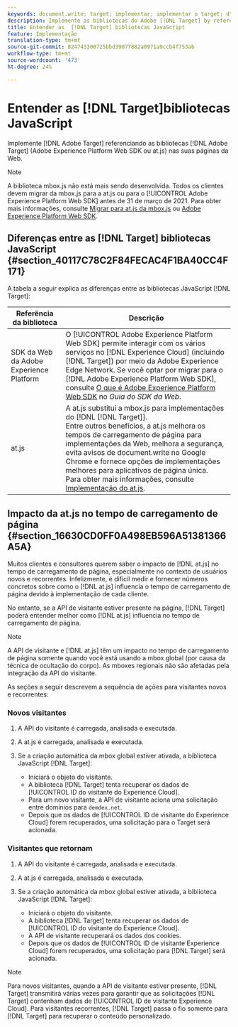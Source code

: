 ```yaml
---
keywords: document.write; target; implementar; implementar o target; dtm; at.js; mbox.js; target.js; mbox; adobe experience platform web skd; aep web sdk; web sdk
description: Implemente as bibliotecas do Adobe [!DNL Target] by referencing the [!DNL Target] js (at.js ou mbox.js) nas suas páginas da Web.
title: Entender as  [!DNL Target] bibliotecas JavaScript
feature: Implementação
translation-type: tm+mt
source-git-commit: 824743300725bbd39077882a0971a9ccb4f753ab
workflow-type: tm+mt
source-wordcount: '473'
ht-degree: 24%

---
```



# Entender as [!DNL Target]bibliotecas JavaScript

Implemente [!DNL Adobe Target] referenciando as bibliotecas [!DNL Adobe Target] (Adobe Experience Platform Web SDK ou at.js) nas suas páginas da Web.

>[!NOTE]
>
>A biblioteca mbox.js não está mais sendo desenvolvida. Todos os clientes devem migrar da mbox.js para a at.js ou para o [!UICONTROL Adobe Experience Platform Web SDK] antes de 31 de março de 2021. Para obter mais informações, consulte [Migrar para at.js da mbox.js](/help/c-implementing-target/c-implementing-target-for-client-side-web/t-mbox-download/c-target-atjs-implementation/target-migrate-atjs.md#task_DE55DCE9AC2F49728395665DE1B1E6EA) ou [Adobe Experience Platform Web SDK](/help/c-implementing-target/c-implementing-target-for-client-side-web/aep-web-sdk.md).

## Diferenças entre as [!DNL Target] bibliotecas JavaScript {#section_40117C78C2F84FECAC4F1BA40CC4F171}

A tabela a seguir explica as diferenças entre as bibliotecas JavaScript [!DNL Target]:

| Referência da biblioteca | Descrição |
|--- |--- |
| SDK da Web da Adobe Experience Platform | O [!UICONTROL Adobe Experience Platform Web SDK] permite interagir com os vários serviços no [!DNL Experience Cloud] (incluindo [!DNL Target]) por meio da Adobe Experience Edge Network. Se você optar por migrar para o [!DNL Adobe Experience Platform Web SDK], consulte [O que é Adobe Experience Platform Web SDK](/help/c-implementing-target/c-implementing-target-for-client-side-web/aep-web-sdk.md) no *Guia do SDK da Web*. |
| at.js | A at.js substitui a mbox.js para implementações do [!DNL [!DNL Target]].<br>Entre outros benefícios, a at.js melhora os tempos de carregamento de página para implementações da Web, melhora a segurança, evita avisos de document.write no Google Chrome e fornece opções de implementações melhores para aplicativos de página única.<br>Para obter mais informações, consulte [Implementação do at.js](/help/c-implementing-target/c-implementing-target-for-client-side-web/t-mbox-download/c-target-atjs-implementation/target-atjs-implementation.md). |

## Impacto da at.js no tempo de carregamento de página {#section_16630CD0FF0A498EB596A51381366A5A}

Muitos clientes e consultores querem saber o impacto de [!DNL at.js] no tempo de carregamento de página, especialmente no contexto de usuários novos e recorrentes. Infelizmente, é difícil medir e fornecer números concretos sobre como o [!DNL at.js] influencia o tempo de carregamento de página devido à implementação de cada cliente.

No entanto, se a API de visitante estiver presente na página, [!DNL Target] poderá entender melhor como [!DNL at.js] influencia no tempo de carregamento de página.

>[!NOTE]
>
>A API de visitante e [!DNL at.js] têm um impacto no tempo de carregamento de página somente quando você está usando a mbox global (por causa da técnica de ocultação do corpo). As mboxes regionais não são afetadas pela integração da API do visitante.

As seções a seguir descrevem a sequência de ações para visitantes novos e recorrentes:

### Novos visitantes

1. A API do visitante é carregada, analisada e executada.
1. A at.js é carregada, analisada e executada.
1. Se a criação automática da mbox global estiver ativada, a biblioteca JavaScript [!DNL Target]:

   * Iniciará o objeto do visitante.
   * A biblioteca [!DNL Target] tenta recuperar os dados de [!UICONTROL ID do visitante do Experience Cloud].
   * Para um novo visitante, a API de visitante aciona uma solicitação entre domínios para `demdex.net`.
   * Depois que os dados de [!UICONTROL ID de visitante do Experience Cloud] forem recuperados, uma solicitação para o Target será acionada.

### Visitantes que retornam

1. A API do visitante é carregada, analisada e executada.
1. A at.js é carregada, analisada e executada.
1. Se a criação automática da mbox global estiver ativada, a biblioteca JavaScript [!DNL Target]:

   * Iniciará o objeto do visitante.
   * A biblioteca [!DNL Target] tenta recuperar os dados de [!UICONTROL ID do visitante do Experience Cloud].
   * A API de visitante recuperará os dados dos cookies.
   * Depois que os dados de [!UICONTROL ID de visitante Experience Cloud] forem recuperados, uma solicitação para [!DNL Target] será acionada.

>[!NOTE]
>
>Para novos visitantes, quando a API de visitante estiver presente, [!DNL Target] transmitirá várias vezes para garantir que as solicitações [!DNL Target] contenham dados de [!UICONTROL ID de visitante Experience Cloud]. Para visitantes recorrentes, [!DNL Target] passa o fio somente para [!DNL Target] para recuperar o conteúdo personalizado.

